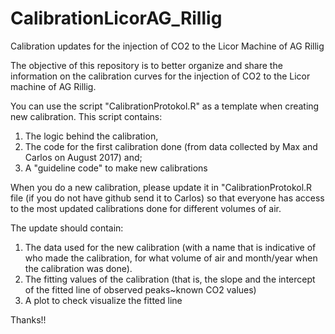 # CalibrationLicorAG_Rillig
Calibration updates for the injection of CO2 to the Licor Machine of AG Rillig

The objective of this repository is to better organize and share the information on the calibration curves for the injection of CO2 to the Licor machine of AG Rillig.

You can use the script "CalibrationProtokol.R" as a template when creating new calibration. This script contains: 
1. The logic behind the calibration, 
2. The code for the first calibration done (from data collected by Max and Carlos on August 2017) and;
3. A "guideline code" to make new calibrations

When you do a new calibration, please update it in "CalibrationProtokol.R file (if you do not have github send it to Carlos) so that everyone has access to the most updated calibrations done for different volumes of air.

The update should contain:

1. The data used for the new calibration (with a name that is indicative of who made the calibration, for what volume of air and month/year when the calibration was done).
2. The fitting values of the calibration (that is, the slope and the intercept of the fitted line of observed peaks~known CO2 values)
3. A plot to check visualize the fitted line

Thanks!!
